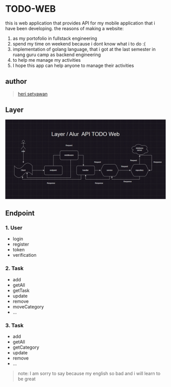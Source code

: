 # TODO-WEB
this is web application that provides API for my mobile application that i have been developing.
the reasons of making a website:
1. as my portofolio in fullstack engineering
2. spend my time on weekend because i dont know what i to do :(
3. implementation of golang language, that i got at the last semester in ruang guru camp as backend engineering
4. to help me manage my activities
5. I hope this app can help anyone to manage their activities

## author
> [heri setyawan](https://github.com/herisetyawan12)

## Layer

![Alt layer](./assets/README.png "Title")

## Endpoint
### 1. User
* login
* register 
* token 
* verification

### 2. Task
* add
* getAll
* getTask
* update
* remove
* moveCategory
* ...

### 3. Task
* add
* getAll
* getCategory
* update
* remove
* ...

> note: I am sorry to say because my english so bad and i will learn to be great
